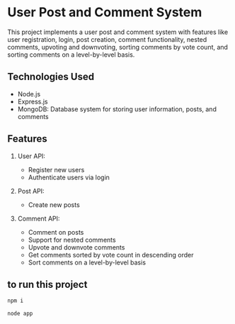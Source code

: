 # User Post and Comment System

This project implements a user post and comment system with features like user registration, login, post creation, comment functionality, nested comments, upvoting and downvoting, sorting comments by vote count, and sorting comments on a level-by-level basis.

## Technologies Used

- Node.js
- Express.js
- MongoDB: Database system for storing user information, posts, and comments

## Features

1. User API:
   - Register new users
   - Authenticate users via login

2. Post API:
   - Create new posts

3. Comment API:
   - Comment on posts
   - Support for nested comments
   - Upvote and downvote comments
   - Get comments sorted by vote count in descending order
   - Sort comments on a level-by-level basis

## to run this project  

```bash
npm i 
```

```bash
node app
```